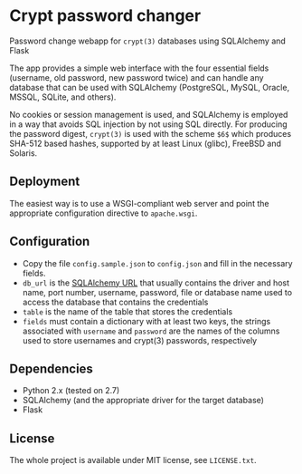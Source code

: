 Crypt password changer
======================

Password change webapp for `crypt(3)` databases using SQLAlchemy and Flask

The app provides a simple web interface with the four essential fields
(username, old password, new password twice) and can handle any database
that can be used with SQLAlchemy (PostgreSQL, MySQL, Oracle, MSSQL,
SQLite, and others).

No cookies or session management is used, and SQLAlchemy is employed in
a way that avoids SQL injection by not using SQL directly. For producing
the password digest, `crypt(3)` is used with the scheme `$6$` which
produces SHA-512 based hashes, supported by at least Linux (glibc),
FreeBSD and Solaris.

Deployment
----------

The easiest way is to use a WSGI-compliant web server and point the
appropriate configuration directive to `apache.wsgi`.

Configuration
-------------

 - Copy the file `config.sample.json` to `config.json` and fill in the
   necessary fields.
 - `db_url` is the [SQLAlchemy URL][1] that usually contains the driver
   and host name, port number, username, password, file or database name
   used to access the database that contains the credentials
 - `table` is the name of the table that stores the credentials
 - `fields` must contain a dictionary with at least two keys, the strings
   associated with `username` and `password` are the names of the columns
   used to store usernames and crypt(3) passwords, respectively

  [1]: https://docs.sqlalchemy.org/en/latest/core/engines.html#database-urls

Dependencies
------------

 - Python 2.x (tested on 2.7)
 - SQLAlchemy (and the appropriate driver for the target database)
 - Flask

License
-------

The whole project is available under MIT license, see `LICENSE.txt`.
